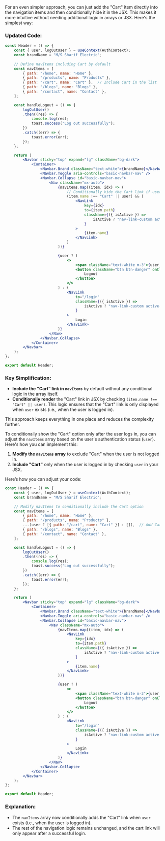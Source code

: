 
For an even simpler approach, you can just add the "Cart" item directly into the navigation items and then conditionally hide it in the JSX. This makes it more intuitive without needing additional logic in arrays or JSX. Here's the simplest way:

### Updated Code:

```jsx
const Header = () => {
    const { user, logOutUser } = useContext(AuthContext);
    const brandName = "M/S Sharif Electric";
  
    // Define navItems including Cart by default
    const navItems = [
        { path: "/home", name: "Home" },
        { path: "/products", name: "Products" },
        { path: "/cart", name: "Cart" },  // Include Cart in the list
        { path: "/blogs", name: "Blogs" },
        { path: "/contact", name: "Contact" },
    ];

    const handleLogout = () => {
        logOutUser()
        .then((res) => {
            console.log(res);
            toast.success("Log out successfully");
        })
        .catch((err) => {
            toast.error(err);
        });
    };

    return (
        <Navbar sticky="top" expand="lg" className="bg-dark">
            <Container>
                <Navbar.Brand className="text-white">{brandName}</Navbar.Brand>
                <Navbar.Toggle aria-controls="basic-navbar-nav" />
                <Navbar.Collapse id="basic-navbar-nav">
                    <Nav className="mx-auto">
                        {navItems.map((item, idx) => (
                            // Conditionally hide the Cart link if user is not logged in
                            (item.name !== "Cart" || user) && (
                                <NavLink
                                    key={idx}
                                    to={item.path}
                                    className={({ isActive }) => 
                                        isActive ? "nav-link-custom active-nav-link" : "nav-link-custom"
                                    }
                                >
                                    {item.name}
                                </NavLink>
                            )
                        ))}

                        {user ? (
                            <>
                                <span className="text-white m-3">{user.email}</span>
                                <button className="btn btn-danger" onClick={handleLogout}>
                                    Logout
                                </button>
                            </>
                        ) : (
                            <NavLink
                                to="/login"
                                className={({ isActive }) => 
                                    isActive ? "nav-link-custom active-nav-link" : "nav-link-custom"
                                }
                            >
                                Login
                            </NavLink>
                        )}
                    </Nav>
                </Navbar.Collapse>
            </Container>
        </Navbar>
    );
};

export default Header;
```

### Key Simplification:

- **Include the "Cart" link in `navItems`** by default without any conditional logic in the array itself.
- **Conditionally render** the "Cart" link in JSX by checking `(item.name !== "Cart" || user)`. This logic ensures that the "Cart" link is only displayed when `user` exists (i.e., when the user is logged in).

This approach keeps everything in one place and reduces the complexity further.


To conditionally show the "Cart" option only after the user logs in, you can adjust the `navItems` array based on the user's authentication status (`user`). Here's how you can implement this:

1. **Modify the `navItems` array** to exclude "Cart" when the user is not logged in.
2. **Include "Cart"** only when the user is logged in by checking `user` in your JSX.

Here’s how you can adjust your code:

```jsx
const Header = () => {
    const { user, logOutUser } = useContext(AuthContext);
    const brandName = "M/S Sharif Electric";
  
    // Modify navItems to conditionally include the Cart option
    const navItems = [
        { path: "/home", name: "Home" },
        { path: "/products", name: "Products" },
        ...(user ? [{ path: "/cart", name: "Cart" }] : []),  // Add Cart only if user is logged in
        { path: "/blogs", name: "Blogs" },
        { path: "/contact", name: "Contact" },
    ];

    const handleLogout = () => {
        logOutUser()
        .then((res) => {
            console.log(res);
            toast.success("Log out successfully");
        })
        .catch((err) => {
            toast.error(err);
        });
    };

    return (
        <Navbar sticky="top" expand="lg" className="bg-dark">
            <Container>
                <Navbar.Brand className="text-white">{brandName}</Navbar.Brand>
                <Navbar.Toggle aria-controls="basic-navbar-nav" />
                <Navbar.Collapse id="basic-navbar-nav">
                    <Nav className="mx-auto">
                        {navItems.map((item, idx) => (
                            <NavLink
                                key={idx}
                                to={item.path}
                                className={({ isActive }) => 
                                    isActive ? "nav-link-custom active-nav-link" : "nav-link-custom"
                                }
                            >
                                {item.name}
                            </NavLink>
                        ))}

                        {user ? (
                            <>
                                <span className="text-white m-3">{user.email}</span>
                                <button className="btn btn-danger" onClick={handleLogout}>
                                    Logout
                                </button>
                            </>
                        ) : (
                            <NavLink
                                to="/login"
                                className={({ isActive }) => 
                                    isActive ? "nav-link-custom active-nav-link" : "nav-link-custom"
                                }
                            >
                                Login
                            </NavLink>
                        )}
                    </Nav>
                </Navbar.Collapse>
            </Container>
        </Navbar>
    );
};

export default Header;
```

### Explanation:

- The `navItems` array now conditionally adds the "Cart" link when `user` exists (i.e., when the user is logged in).
- The rest of the navigation logic remains unchanged, and the cart link will only appear after a successful login.
